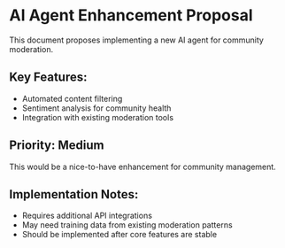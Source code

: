 # AI Agent Enhancement Proposal

This document proposes implementing a new AI agent for community moderation.

## Key Features:
- Automated content filtering
- Sentiment analysis for community health
- Integration with existing moderation tools

## Priority: Medium
This would be a nice-to-have enhancement for community management.

## Implementation Notes:
- Requires additional API integrations
- May need training data from existing moderation patterns
- Should be implemented after core features are stable
